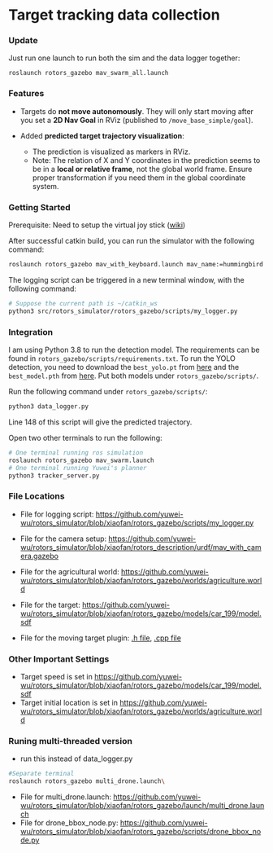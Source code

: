 # Target tracking data collection

### Update

Just run one launch to run both the sim and the data logger together:
```
roslaunch rotors_gazebo mav_swarm_all.launch
```


### Features

* Targets do **not move autonomously**. They will only start moving after you set a **2D Nav Goal** in RViz (published to `/move_base_simple/goal`).
* Added **predicted target trajectory visualization**:

  * The prediction is visualized as markers in RViz.
  * Note: The relation of X and Y coordinates in the prediction seems to be in a **local or relative frame**, not the global world frame. Ensure proper transformation if you need them in the global coordinate system.
 
  
### Getting Started

Prerequisite: Need to setup the virtual joy stick ([wiki](https://github.com/ethz-asl/rotors_simulator/wiki/Setup-virtual-keyboard-joystick))

After successful catkin build, you can run the simulator with the following command:

```bash
roslaunch rotors_gazebo mav_with_keyboard.launch mav_name:=hummingbird world_name:=agriculture
```

The logging script can be triggered in a new terminal window, with the following command:

```bash
# Suppose the current path is ~/catkin_ws
python3 src/rotors_simulator/rotors_gazebo/scripts/my_logger.py

```

### Integration
I am using Python 3.8 to run the detection model. The requirements can be found in `rotors_gazebo/scripts/requirements.txt`.
To run the YOLO detection, you need to download the `best_yolo.pt` from [here](https://drive.google.com/file/d/13hKl5SC1ntilpZSolp6-cfXE_w6vSSQH/view?usp=sharing) and the `best_model.pth` from [here](https://drive.google.com/file/d/1BcnYvoRmn2784whT3mFO7aKgoJ9nPx3D/view?usp=sharing). Put both models under `rotors_gazebo/scripts/`.

Run the following command under `rotors_gazebo/scripts/`:
```bash
python3 data_logger.py
```
Line 148 of this script will give the predicted trajectory.

Open two other terminals to run the following:
```bash
# One terminal running ros simulation
roslaunch rotors_gazebo mav_swarm.launch
# One terminal running Yuwei's planner
python3 tracker_server.py
```

### File Locations

* File for logging script: https://github.com/yuwei-wu/rotors_simulator/blob/xiaofan/rotors_gazebo/scripts/my_logger.py
* File for the camera setup: https://github.com/yuwei-wu/rotors_simulator/blob/xiaofan/rotors_description/urdf/mav_with_camera.gazebo

* File for the agricultural world: https://github.com/yuwei-wu/rotors_simulator/blob/xiaofan/rotors_gazebo/worlds/agriculture.world
* File for the target: https://github.com/yuwei-wu/rotors_simulator/blob/xiaofan/rotors_gazebo/models/car_199/model.sdf
* File for the moving target plugin: [.h file](https://github.com/yuwei-wu/rotors_simulator/blob/xiaofan/rotors_gazebo_plugins/include/rotors_gazebo_plugins/moving_target_plugin.h), [.cpp file](https://github.com/yuwei-wu/rotors_simulator/blob/xiaofan/rotors_gazebo_plugins/src/moving_target_plugin.cpp)

### Other Important Settings
* Target speed is set in https://github.com/yuwei-wu/rotors_simulator/blob/xiaofan/rotors_gazebo/models/car_199/model.sdf
* Target initial location is set in https://github.com/yuwei-wu/rotors_simulator/blob/xiaofan/rotors_gazebo/worlds/agriculture.world


### Runing multi-threaded version
* run this instead of data_logger.py
```bash
#Separate terminal
roslaunch rotors_gazebo multi_drone.launch\
```

* File for multi_drone.launch: https://github.com/yuwei-wu/rotors_simulator/blob/xiaofan/rotors_gazebo/launch/multi_drone.launch
* File for drone_bbox_node.py: https://github.com/yuwei-wu/rotors_simulator/blob/xiaofan/rotors_gazebo/scripts/drone_bbox_node.py
